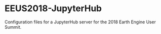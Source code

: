 # EEUS2018-JupyterHub
Configuration files for a JupyterHub server for the 2018 Earth Engine User Summit.
